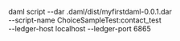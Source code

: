 daml script --dar .daml/dist/myfirstdaml-0.0.1.dar \
  --script-name ChoiceSampleTest:contact_test \
  --ledger-host localhost --ledger-port 6865

